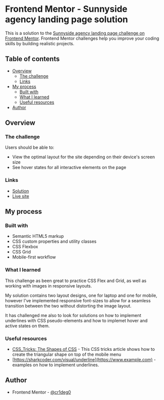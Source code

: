 # Frontend Mentor - Sunnyside agency landing page solution

This is a solution to the [Sunnyside agency landing page challenge on Frontend Mentor](https://www.frontendmentor.io/challenges/sunnyside-agency-landing-page-7yVs3B6ef). Frontend Mentor challenges help you improve your coding skills by building realistic projects.

## Table of contents

- [Overview](#overview)
  - [The challenge](#the-challenge)
  - [Links](#links)
- [My process](#my-process)
  - [Built with](#built-with)
  - [What I learned](#what-i-learned)
  - [Useful resources](#useful-resources)
- [Author](#author)


## Overview

### The challenge

Users should be able to:

- View the optimal layout for the site depending on their device's screen size
- See hover states for all interactive elements on the page

### Links

- [Solution](https://your-solution-url.com)
- [Live site](https://cr1deg0.github.io/Sunnyside-agency-landing-page/)

## My process

### Built with

- Semantic HTML5 markup
- CSS custom properties and utility classes
- CSS Flexbox
- CSS Grid
- Mobile-first workflow

### What I learned

This challenge as been great to practice CSS Flex and Grid, as well as working with images in responsive layouts. 

My solution contains two layout designs, one for laptop and one for mobile, however I've implemented responsive font-sizes to allow for a seamless transition between the two without distorting the image layout.

It has challenged me also to look for solutions on how to implement underlines with CSS pseudo-elements and how to implemet hover and active states on them.

### Useful resources

- [CSS_Tricks: The Shapes of CSS](https://css-tricks.com/the-shapes-of-css/) - This CSS tricks article shows how to create the triangular shape on top of the mobile menu
- [https://sharkcoder.com/visual/underline](https://www.example.com)  - examples on how to implement underlines.


## Author

- Frontend Mentor - [@cr1deg0](https://www.frontendmentor.io/profile/cr1deg0)



